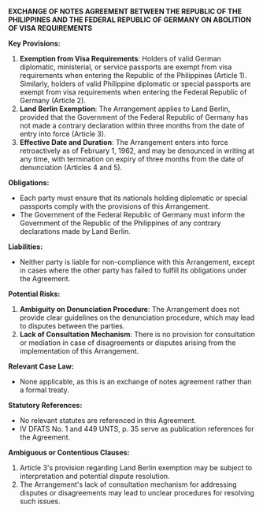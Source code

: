 **EXCHANGE OF NOTES AGREEMENT BETWEEN THE REPUBLIC OF THE PHILIPPINES AND THE FEDERAL REPUBLIC OF GERMANY ON ABOLITION OF VISA REQUIREMENTS**

**Key Provisions:**

1. **Exemption from Visa Requirements**: Holders of valid German diplomatic, ministerial, or service passports are exempt from visa requirements when entering the Republic of the Philippines (Article 1). Similarly, holders of valid Philippine diplomatic or special passports are exempt from visa requirements when entering the Federal Republic of Germany (Article 2).
2. **Land Berlin Exemption**: The Arrangement applies to Land Berlin, provided that the Government of the Federal Republic of Germany has not made a contrary declaration within three months from the date of entry into force (Article 3).
3. **Effective Date and Duration**: The Arrangement enters into force retroactively as of February 1, 1962, and may be denounced in writing at any time, with termination on expiry of three months from the date of denunciation (Articles 4 and 5).

**Obligations:**

* Each party must ensure that its nationals holding diplomatic or special passports comply with the provisions of this Arrangement.
* The Government of the Federal Republic of Germany must inform the Government of the Republic of the Philippines of any contrary declarations made by Land Berlin.

**Liabilities:**

* Neither party is liable for non-compliance with this Arrangement, except in cases where the other party has failed to fulfill its obligations under the Agreement.

**Potential Risks:**

1. **Ambiguity on Denunciation Procedure**: The Arrangement does not provide clear guidelines on the denunciation procedure, which may lead to disputes between the parties.
2. **Lack of Consultation Mechanism**: There is no provision for consultation or mediation in case of disagreements or disputes arising from the implementation of this Arrangement.

**Relevant Case Law:**

* None applicable, as this is an exchange of notes agreement rather than a formal treaty.

**Statutory References:**

* No relevant statutes are referenced in this Agreement.
* IV DFATS No. 1 and 449 UNTS, p. 35 serve as publication references for the Agreement.

**Ambiguous or Contentious Clauses:**

1. Article 3's provision regarding Land Berlin exemption may be subject to interpretation and potential dispute resolution.
2. The Arrangement's lack of consultation mechanism for addressing disputes or disagreements may lead to unclear procedures for resolving such issues.